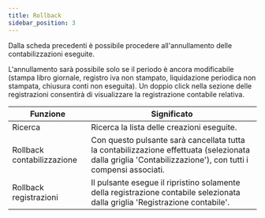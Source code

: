 ```yaml
---
title: Rollback
sidebar_position: 3
---
```


Dalla scheda precedenti è possibile procedere all'annullamento delle contabilizzazioni eseguite. 

L'annullamento sarà possibile solo se il periodo è ancora modificabile (stampa libro giornale, registro iva non stampato, liquidazione periodica non stampata, chiusura conti non eseguita). Un doppio click nella sezione delle registrazioni consentirà di visualizzare la registrazione contabile relativa.



| Funzione | Significato |
| --- | --- |
| Ricerca | Ricerca la lista delle creazioni eseguite. |
| Rollback contabilizzazione | Con questo pulsante sarà cancellata tutta la contabilizzazione effettuata (selezionata dalla griglia 'Contabilizzazione'), con tutti i compensi associati. |
| Rollback registrazioni | Il pulsante esegue il ripristino solamente della registrazione contabile selezionata dalla griglia 'Registrazione contabile'. |






